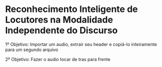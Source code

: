 # Reconhecimento Inteligente de Locutores na Modalidade Independente do Discurso

1º Objetivo: Importar um audio, extrair seu header e copiá-lo inteiramente para um segundo arquivo

2º Objetivo: Fazer o audio tocar de tras para frente